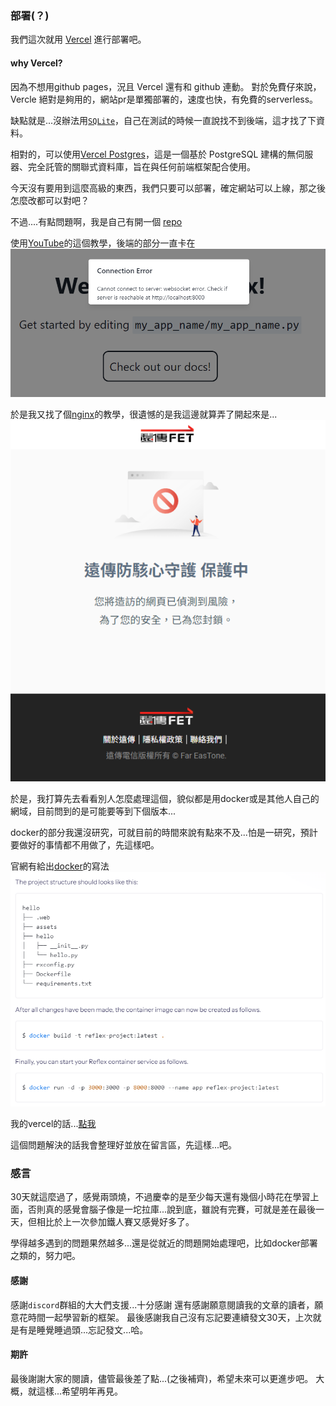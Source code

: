 ### 部署(？)

我們這次就用 [Vercel](https://vercel.com/) 進行部署吧。

#### why Vercel?

因為不想用github pages，況且 Vercel 還有和 github 連動。
對於免費仔來說，Vercle 絕對是夠用的，網站pr是單獨部署的，速度也快，有免費的serverless。

缺點就是...沒辦法用[`SQLite`](https://vercel.com/guides/is-sqlite-supported-in-vercel)，自己在測試的時候一直說找不到後端，這才找了下資料。

相對的，可以使用[Vercel Postgres](https://vercel.com/storage/postgres)，這是一個基於 PostgreSQL 建構的無伺服器、完全託管的關聯式資料庫，旨在與任何前端框架配合使用。

今天沒有要用到這麼高級的東西，我們只要可以部署，確定網站可以上線，那之後怎麼改都可以對吧？

不過....有點問題啊，我是自己有開一個 [repo](https://github.com/xiaLotus/sample_reflex_website/tree/main/my_app_name)

使用[YouTube](https://www.youtube.com/watch?v=5RiNm3Ucea0&list=PLDHA4931gtc7wHBDGQOYlmcpZm7qyici7&index=18&ab_channel=LineIndent)的這個教學，後端的部分一直卡在
![Alt text](image.png)

於是我又找了個[nginx](https://www.youtube.com/watch?v=JzbxtiZQvDg&ab_channel=CodingJQ)的教學，很遺憾的是我這邊就算弄了開起來是...
![Alt text](image-1.png)

於是，我打算先去看看別人怎麼處理這個，貌似都是用docker或是其他人自己的網域，目前問到的是可能要等到下個版本...

docker的部分我還沒研究，可就目前的時間來說有點來不及...怕是一研究，預計要做好的事情都不用做了，先這樣吧。

官網有給出[docker](https://reflex.dev/docs/hosting/self-hosting/)的寫法
![Alt text](image-2.png)

我的vercel的話...[點我](https://xia-sample-reflex-website-r7xmltzwq-xias-projects.vercel.app/)

這個問題解決的話我會整理好並放在留言區，先這樣...吧。

### 感言

30天就這麼過了，感覺兩頭燒，不過慶幸的是至少每天還有幾個小時花在學習上面，否則真的感覺會腦子像是一坨拉庫...說到底，雖說有完賽，可就是差在最後一天，但相比於上一次參加鐵人賽又感覺好多了。

學得越多遇到的問題果然越多...還是從就近的問題開始處理吧，比如docker部署之類的，努力吧。

#### 感謝
感謝`discord`群組的大大們支援...十分感謝
還有感謝願意閱讀我的文章的讀者，願意花時間一起學習新的框架。
最後感謝我自己沒有忘記要連續發文30天，上次就是有是睡覺睡過頭...忘記發文...哈。

#### 期許
最後謝謝大家的閱讀，儘管最後差了點...(之後補齊)，希望未來可以更進步吧。
大概，就這樣...希望明年再見。

